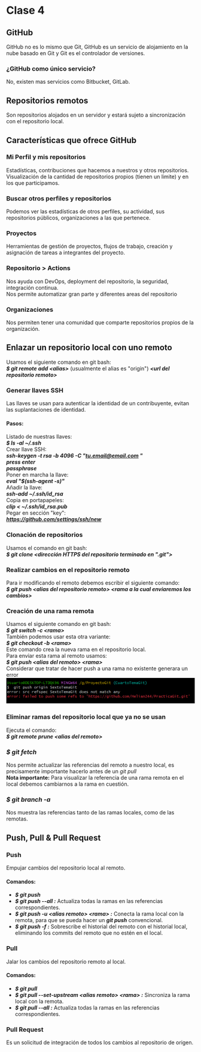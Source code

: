# Clase 4
## GitHub
GitHub no es lo mismo que Git, GitHub es un servicio de alojamiento en la nube basado en Git y Git es el controlador de versiones.  
### ¿GitHub como único servicio?
No, existen mas servicios como Bitbucket, GitLab.
## Repositorios remotos
Son repositorios alojados en un servidor y estará sujeto a sincronización con el repositorio local.
## Características que ofrece GitHub
### Mi Perfil y mis repositorios
Estadísticas, contribuciones que hacemos a nuestros y otros repositorios.  
Visualización de la cantidad de repositorios propios (tienen un limite) y en los que participamos.
### Buscar otros perfiles y repositorios
Podemos ver las estadísticas de otros perfiles, su actividad, sus repositorios públicos, organizaciones a las que pertenece.
### Proyectos
Herramientas de gestión de proyectos, flujos de trabajo, creación y asignación de tareas a integrantes del proyecto.
### Repositorio > Actions
Nos ayuda con DevOps, deployment del repositorio, la seguridad, integración continua.  
Nos permite automatizar gran parte y diferentes areas del repositorio
### Organizaciones
Nos permiten tener una comunidad que comparte repositorios propios de la organización.
## Enlazar un repositorio local con uno remoto
Usamos el siguiente comando en git bash:  
***$ git remote add \<alias>*** (usualmente el alias es "origin") ***\<url del repositorio remoto>***
### Generar llaves SSH
Las llaves se usan para autenticar la identidad de un contribuyente, evitan las suplantaciones de identidad.  
#### Pasos:
Listado de nuestras llaves:  
***$ ls -al ~/.ssh***  
Crear llave SSH:  
***ssh-keygen -t rsa -b 4096 -C "tu.email@email.com "***  
***press enter***  
***passphrase***  
Poner en marcha la llave:  
***eval "$(ssh-agent -s)"***  
Añadir la llave:  
***ssh-add ~/.ssh/id_rsa***  
Copia en portapapeles:  
***clip < ~/.ssh/id_rsa.pub***  
Pegar en sección "key":  
***https://github.com/settings/ssh/new***  
### Clonación de repositorios
Usamos el comando en git bash:  
***$ git clone <dirección HTTPS del repositorio terminado en ".git">***  
### Realizar cambios en el repositorio remoto
Para ir modificando el remoto debemos escribir el siguiente comando:  
***$ git push \<alias del repositorio remoto> \<rama a la cual enviaremos los cambios>***  
### Creación de una rama remota
Usamos el siguiente comando en git bash:  
***$ git switch -c \<rama>***  
También podemos usar esta otra variante:  
***$ git checkout -b \<rama>***  
Este comando crea la nueva rama en el repositorio local.  
Para enviar esta rama al remoto usamos:  
***$ git push \<alias del remoto> \<rama>***  
Considerar que tratar de hacer push a una rama no existente generara un error  
![push inexistente](<imagenes/2025-05-09 11_48_11-MINGW64__g_ProyectoGit.png>)
### Eliminar ramas del repositorio local que ya no se usan
Ejecuta el comando:  
***$ git remote prune \<alias del remoto>***  
### ***$ git fetch***  
Nos permite actualizar las referencias del remoto a nuestro local, es precisamente importante hacerlo antes de un *git pull*  
**Nota importante:** Para visualizar la referencia de una rama remota en el local debemos cambiarnos a la rama en cuestión. 
### ***$ git branch -a***  
Nos muestra las referencias tanto de las ramas locales, como de las remotas.
## Push, Pull & Pull Request
### Push
Empujar cambios del repositorio local al remoto.
#### Comandos:
- ***$ git push***  
- ***$ git push --all :*** Actualiza todas la ramas en las referencias correspondientes.  
- ***$ git push -u \<alias remoto> \<rama> :*** Conecta la rama local con la remota, para que se pueda hacer un ***git push*** convencional.
- ***$ git push -f :*** Sobrescribe el historial del remoto con el historial local, eliminando los commits del remoto que no estén en el local.
### Pull
Jalar los cambios del repositorio remoto al local.
#### Comandos:
- ***$ git pull***  
- ***$ git pull --set-upstream \<alias remoto> \<rama> :***  Sincroniza la rama local con la remota.  
- ***$ git pull --all :*** Actualiza todas la ramas en las referencias correspondientes.  
### Pull Request 
Es un solicitud de integración de todos los cambios al repositorio de origen.